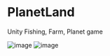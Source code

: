 # PlanetLand
Unity Fishing, Farm, Planet game

![image](https://user-images.githubusercontent.com/19869356/215258617-1f0e2ef8-e1df-4c66-b15a-983f457881a6.png)
![image](https://user-images.githubusercontent.com/19869356/217240345-0fe37758-724e-47a1-85cb-be3da4653202.png)

